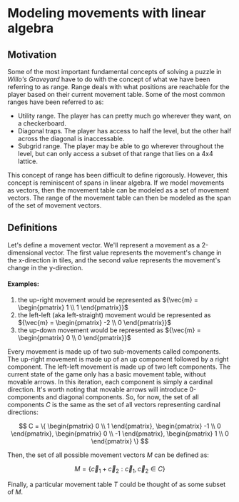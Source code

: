 # Modeling movements with linear algebra
## Motivation
Some of the most important fundamental concepts of solving a puzzle in *Willo's Graveyard* have to do with the concept of what we have been referring to as range.
Range deals with what positions are reachable for the player based on their current movement table.
Some of the most common ranges have been referred to as:
- Utility range.
The player has can pretty much go wherever they want, on a checkerboard.
- Diagonal traps.
The player has access to half the level, but the other half across the diagonal is inaccessable.
- Subgrid range.
The player may be able to go wherever throughout the level, but can only access a subset of that range that lies on a 4x4 lattice.

This concept of range has been difficult to define rigorously.
However, this concept is reminiscent of spans in linear algebra.
If we model movements as vectors, then the movement table can be modeled as a set of movement vectors.
The range of the movement table can then be modeled as the span of the set of movement vectors.

## Definitions
Let's define a movement vector.
We'll represent a movement as a 2-dimensional vector.
The first value represents the movement's change in the x-direction in tiles, and the second value represents the movement's change in the y-direction.

#### Examples:
1. the up-right movement would be represented as ${\vec{m} = \begin{pmatrix} 1 \\ 1 \end{pmatrix}}$
2. the left-left (aka left-straight) movement would be represented as ${\vec{m} = \begin{pmatrix} -2 \\ 0 \end{pmatrix}}$
3. the up-down movement would be represented as ${\vec{m} = \begin{pmatrix} 0 \\ 0 \end{pmatrix}}$

Every movement is made up of two sub-movements called components.
The up-right movement is made up of an up component followed by a right component.
The left-left movement is made up of two left components.
The current state of the game only has a basic movement table, without movable arrows.
In this iteration, each component is simply a cardinal direction.
It's worth noting that movable arrows will introduce 0-components and diagonal components.
So, for now, the set of all components ${C}$ is the same as the set of all vectors representing cardinal directions:

$$
C = \{
\begin{pmatrix} 0 \\ 1 \end{pmatrix},
\begin{pmatrix} -1 \\ 0 \end{pmatrix},
\begin{pmatrix} 0 \\ -1 \end{pmatrix},
\begin{pmatrix} 1 \\ 0 \end{pmatrix}
\}
$$

Then, the set of all possible movement vectors ${M}$ can be defined as:

$$ M = \{ \vec{c}_1 + \vec{c}_2: \vec{c}_1, \vec{c}_2 \in C\} $$

Finally, a particular movement table ${T}$ could be thought of as some subset of ${M}$.
